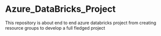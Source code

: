 # Azure_DataBricks_Project
This repository is about end to end azure databricks project from creating resource groups to develop a full fledged project
